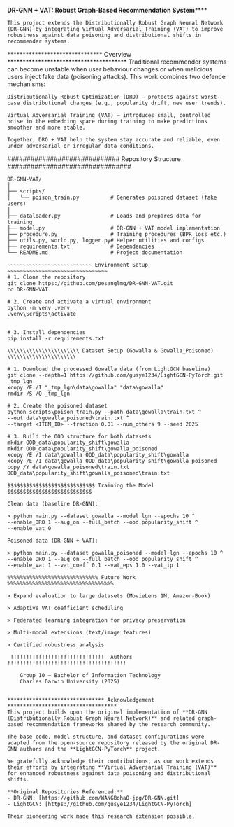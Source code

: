 
******************DR-GNN + VAT: Robust Graph-Based Recommendation System**********************

    This project extends the Distributionally Robust Graph Neural Network (DR-GNN) by integrating Virtual Adversarial Training (VAT) to improve robustness against data poisoning and distributional shifts in recommender systems.

******************************* Overview ***************************************
    Traditional recommender systems can become unstable when user behaviour changes or when malicious users inject fake data (poisoning attacks).
    This work combines two defence mechanisms:

    Distributionally Robust Optimization (DRO) – protects against worst-case distributional changes (e.g., popularity drift, new user trends).

    Virtual Adversarial Training (VAT) – introduces small, controlled noise in the embedding space during training to make predictions smoother and more stable.

    Together, DRO + VAT help the system stay accurate and reliable, even under adversarial or irregular data conditions.

############################# Repository Structure ################################

    DR-GNN-VAT/
    │
    ├── scripts/
    │   └── poison_train.py          # Generates poisoned dataset (fake users)
    │
    ├── dataloader.py                # Loads and prepares data for training
    ├── model.py                     # DR-GNN + VAT model implementation
    ├── procedure.py                 # Training procedures (BPR loss etc.)
    ├── utils.py, world.py, logger.py# Helper utilities and configs
    ├── requirements.txt             # Dependencies
    └── README.md                    # Project documentation

    ~~~~~~~~~~~~~~~~~~~~~~~~~~~ Environment Setup ~~~~~~~~~~~~~~~~~~~~~~~~~~~~~~~~
    # 1. Clone the repository
    git clone https://github.com/pesanglmg/DR-GNN-VAT.git 
    cd DR-GNN-VAT

    # 2. Create and activate a virtual environment
    python -m venv .venv
    .venv\Scripts\activate   
    

    # 3. Install dependencies
    pip install -r requirements.txt

    \\\\\\\\\\\\\\\\\\\\\\\ Dataset Setup (Gowalla & Gowalla_Poisoned) \\\\\\\\\\\\\\\\\\\\\\

    # 1. Download the processed Gowalla data (from LightGCN baseline)
    git clone --depth=1 https://github.com/gusye1234/LightGCN-PyTorch.git _tmp_lgn
    xcopy /E /I "_tmp_lgn\data\gowalla" "data\gowalla"
    rmdir /S /Q _tmp_lgn

    # 2. Create the poisoned dataset
    python scripts\poison_train.py --path data\gowalla\train.txt ^
    --out data\gowalla_poisoned\train.txt ^
    --target <ITEM_ID> --fraction 0.01 --num_others 9 --seed 2025

    # 3. Build the OOD structure for both datasets
    mkdir OOD_data\popularity_shift\gowalla
    mkdir OOD_data\popularity_shift\gowalla_poisoned
    xcopy /E /I data\gowalla OOD_data\popularity_shift\gowalla
    xcopy /E /I data\gowalla OOD_data\popularity_shift\gowalla_poisoned
    copy /Y data\gowalla_poisoned\train.txt OOD_data\popularity_shift\gowalla_poisoned\train.txt

    $$$$$$$$$$$$$$$$$$$$$$$$$$$$ Training the Model $$$$$$$$$$$$$$$$$$$$$$$$$$$

    Clean data (baseline DR-GNN):

    > python main.py --dataset gowalla --model lgn --epochs 10 ^
    --enable_DRO 1 --aug_on --full_batch --ood popularity_shift ^
    --enable_vat 0

    Poisoned data (DR-GNN + VAT):

    > python main.py --dataset gowalla_poisoned --model lgn --epochs 10 ^
    --enable_DRO 1 --aug_on --full_batch --ood popularity_shift ^
    --enable_vat 1 --vat_coeff 0.1 --vat_eps 1.0 --vat_ip 1

    %%%%%%%%%%%%%%%%%%%%%%%%%%%%% Future Work %%%%%%%%%%%%%%%%%%%%%%%%%%%%%%%%%%

    > Expand evaluation to large datasets (MovieLens 1M, Amazon-Book)

    > Adaptive VAT coefficient scheduling

    > Federated learning integration for privacy preservation

    > Multi-modal extensions (text/image features)

    > Certified robustness analysis

     !!!!!!!!!!!!!!!!!!!!!!!!!!!!!!  Authors !!!!!!!!!!!!!!!!!!!!!!!!!!!!!!!!!!!!!!

        Group 10 — Bachelor of Information Technology
        Charles Darwin University (2025)


    ******************************* Acknowledgement ***********************************
    This project builds upon the original implementation of **DR-GNN (Distributionally Robust Graph Neural Network)** and related graph-based recommendation frameworks shared by the research community.

    The base code, model structure, and dataset configurations were adapted from the open-source repository released by the original DR-GNN authors and the **LightGCN-PyTorch** project.

    We gratefully acknowledge their contributions, as our work extends their efforts by integrating **Virtual Adversarial Training (VAT)** for enhanced robustness against data poisoning and distributional shifts.

    **Original Repositories Referenced:**
    - DR-GNN: [https://github.com/WANGBohaO-jpg/DR-GNN.git]
    - LightGCN: [https://github.com/gusye1234/LightGCN-PyTorch]

    Their pioneering work made this research extension possible.